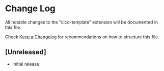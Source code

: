 # Change Log

All notable changes to the "cicd-template" extension will be documented in this file.

Check [Keep a Changelog](http://keepachangelog.com/) for recommendations on how to structure this file.

## [Unreleased]

- Initial release
